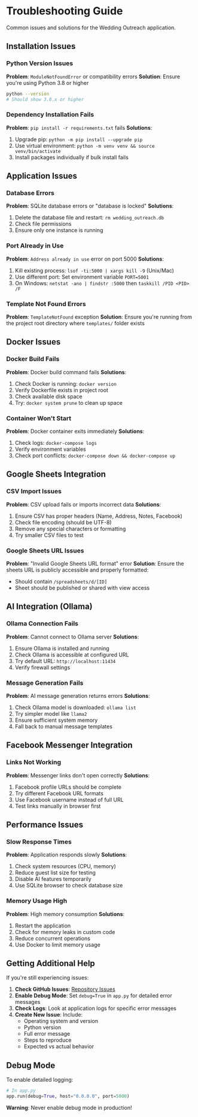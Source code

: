 # Troubleshooting Guide

Common issues and solutions for the Wedding Outreach application.

## Installation Issues

### Python Version Issues

**Problem**: `ModuleNotFoundError` or compatibility errors
**Solution**: Ensure you're using Python 3.8 or higher
```bash
python --version
# Should show 3.8.x or higher
```

### Dependency Installation Fails

**Problem**: `pip install -r requirements.txt` fails
**Solutions**:
1. Upgrade pip: `python -m pip install --upgrade pip`
2. Use virtual environment: `python -m venv venv && source venv/bin/activate`
3. Install packages individually if bulk install fails

## Application Issues

### Database Errors

**Problem**: SQLite database errors or "database is locked"
**Solutions**:
1. Delete the database file and restart: `rm wedding_outreach.db`
2. Check file permissions
3. Ensure only one instance is running

### Port Already in Use

**Problem**: `Address already in use` error on port 5000
**Solutions**:
1. Kill existing process: `lsof -ti:5000 | xargs kill -9` (Unix/Mac)
2. Use different port: Set environment variable `PORT=5001`
3. On Windows: `netstat -ano | findstr :5000` then `taskkill /PID <PID> /F`

### Template Not Found Errors

**Problem**: `TemplateNotFound` exception
**Solution**: Ensure you're running from the project root directory where `templates/` folder exists

## Docker Issues

### Docker Build Fails

**Problem**: Docker build command fails
**Solutions**:
1. Check Docker is running: `docker version`
2. Verify Dockerfile exists in project root
3. Check available disk space
4. Try: `docker system prune` to clean up space

### Container Won't Start

**Problem**: Docker container exits immediately
**Solutions**:
1. Check logs: `docker-compose logs`
2. Verify environment variables
3. Check port conflicts: `docker-compose down && docker-compose up`

## Google Sheets Integration

### CSV Import Issues

**Problem**: CSV upload fails or imports incorrect data
**Solutions**:
1. Ensure CSV has proper headers (Name, Address, Notes, Facebook)
2. Check file encoding (should be UTF-8)
3. Remove any special characters or formatting
4. Try smaller CSV files to test

### Google Sheets URL Issues

**Problem**: "Invalid Google Sheets URL format" error
**Solution**: Ensure the sheets URL is publicly accessible and properly formatted:
- Should contain `/spreadsheets/d/[ID]`
- Sheet should be published or shared with view access

## AI Integration (Ollama)

### Ollama Connection Fails

**Problem**: Cannot connect to Ollama server
**Solutions**:
1. Ensure Ollama is installed and running
2. Check Ollama is accessible at configured URL
3. Try default URL: `http://localhost:11434`
4. Verify firewall settings

### Message Generation Fails

**Problem**: AI message generation returns errors
**Solutions**:
1. Check Ollama model is downloaded: `ollama list`
2. Try simpler model like `llama2`
3. Ensure sufficient system memory
4. Fall back to manual message templates

## Facebook Messenger Integration

### Links Not Working

**Problem**: Messenger links don't open correctly
**Solutions**:
1. Facebook profile URLs should be complete
2. Try different Facebook URL formats
3. Use Facebook username instead of full URL
4. Test links manually in browser first

## Performance Issues

### Slow Response Times

**Problem**: Application responds slowly
**Solutions**:
1. Check system resources (CPU, memory)
2. Reduce guest list size for testing
3. Disable AI features temporarily
4. Use SQLite browser to check database size

### Memory Usage High

**Problem**: High memory consumption
**Solutions**:
1. Restart the application
2. Check for memory leaks in custom code
3. Reduce concurrent operations
4. Use Docker to limit memory usage

## Getting Additional Help

If you're still experiencing issues:

1. **Check GitHub Issues**: [Repository Issues](https://github.com/chartmann1590/Wedding-Outreach/issues)
2. **Enable Debug Mode**: Set `debug=True` in `app.py` for detailed error messages
3. **Check Logs**: Look at application logs for specific error messages
4. **Create New Issue**: Include:
   - Operating system and version
   - Python version
   - Full error message
   - Steps to reproduce
   - Expected vs actual behavior

## Debug Mode

To enable detailed logging:

```python
# In app.py
app.run(debug=True, host="0.0.0.0", port=5000)
```

**Warning**: Never enable debug mode in production!